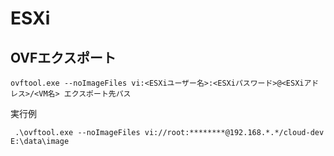 # ESXi

## OVFエクスポート

```console
ovftool.exe --noImageFiles vi:<ESXiユーザー名>:<ESXiパスワード>@<ESXiアドレス>/<VM名> エクスポート先パス
```

実行例

```console
 .\ovftool.exe --noImageFiles vi://root:********@192.168.*.*/cloud-dev E:\data\image
```
